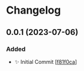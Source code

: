 # Changelog

<a name="0.0.1"></a>

## 0.0.1 (2023-07-06)

### Added

- ✨ Initial Commit [[f81f0ca](https://github.com/TzviPM/mitosis-boilerplate/commit/f81f0ca817221b447e801a8a61e067d101aa4a26)]

